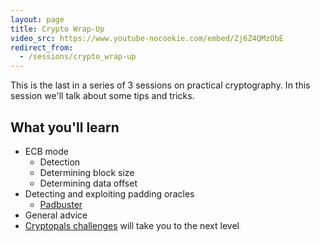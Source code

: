 ```yaml
---
layout: page
title: Crypto Wrap-Up
video_src: https://www.youtube-nocookie.com/embed/Zj6Z4QMzObE
redirect_from:
  - /sessions/crypto_wrap-up
---
```


This is the last in a series of 3 sessions on practical cryptography.  In this session we'll talk about some tips and tricks.

What you'll learn
-----------------

- ECB mode
	- Detection
	- Determining block size
	- Determining data offset
- Detecting and exploiting padding oracles
	- [Padbuster](https://github.com/AonCyberLabs/PadBuster)
- General advice
- [Cryptopals challenges](https://cryptopals.com/) will take you to the next level
